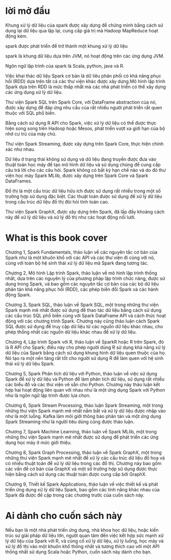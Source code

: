 # lời mở đầu
Khung xử lý dữ liệu của spark được xây dựng để chứng minh bằng cách sử dụng lại dữ liệu qua lặp lại, cung cấp giá trị mà Hadoop MapReduce hoạt động kém.

spark được phát triển để trở thành một khung xử lý dữ liệu

spark là khung dữ liệu dựa trên JVM, nó hoạt động trên các ứng dụng JVM.

Ngôn ngữ lập trình của spark là Scala, python, java và R.

Việc khai thác dữ liệu Spark cơ bản là dữ liêu phân phối có khả năng phục hồi (RDD) dựa trên tất cả các thư viện khác được xây dựng.Mô hình lập trình Spark dựa trên RDD là mức thấp nhất mà các nhà phát triển có thể xây dựng các ứng dụng xử lý dữ liệu.

Thư viện Spark SQL trên Spark Core, với DataFrame abstraction của nó, được xây dựng để đáp ứng nhu cầu của rất nhiều người phát triển rất quen thuộc với SQL phổ biến.

Bằng cách sử dụng R API cho Spark, việc xử lý dữ liệu có thể được thực hiện song song trên Hadoop hoặc Mesos, phát triển vượt xa giới hạn của bộ nhớ cư trú của máy chủ.

Thư viện Spark Streaming, được xây dựng trên Spark Core, thực hiện chính xác như nhau.

Dữ liệu ở trạng thái không sử dụng và dữ liệu đang truyền được đưa vào thuật toán học máy để tạo mô hình dữ liệu và sử dụng chúng để cung cấp câu trả lời cho các câu hỏi. Spark không có bất kỳ hạn chế nào và do đó thư viện học máy Spark MLlib, được xây dựng trên Spark Core và Spark DataFrames.

Đồ thị là một cấu trúc dữ liệu hữu ích được sử dụng rất nhiều trong một số trường hợp sử dụng đặc biệt. Các thuật toán được sử dụng để xử lý dữ liệu trong cấu trúc dữ liệu đồ thị đòi hỏi tính toán cao.

Thư viện Spark GraphX, được xây dựng trên Spark, đã lấp đầy khoảng cách này để xử lý dữ liệu và xử lý đồ thị như các hoạt động nối lưới.

# What is this book cover
Chương 1, Spark Fundamentals, thảo luận về các nguyên tắc cơ bản của Spark như là một khuôn khổ với các API và các thư viện đi cùng với nó, cùng với toàn bộ hệ sinh thái xử lý dữ liệu mà Spark đang tương tác.

Chương 2, Mô hình Lập trình Spark, thảo luận về mô hình lập trình thống nhất, dựa trên các nguyên lý của phương pháp lập trình chức năng, được sử dụng trong Spark, và bao gồm các nguyên tắc cơ bản của các bộ dữ liệu phân tán khả năng phục hồi (RDD), các phép biến đổi Spark và các hành động Spark.


Chương 3, Spark SQL, thảo luận về Spark SQL, một trong những thư viện Spark mạnh mẽ nhất được sử dụng để thao tác dữ liệu bằng cách sử dụng các cấu trúc SQL phổ biến cùng với Spark DataFrame API và cách thức hoạt động với các chương trình Spark. Chương này cũng thảo luận cách Spark SQL được sử dụng để truy cập dữ liệu từ các nguồn dữ liệu khác nhau, cho phép thống nhất các nguồn dữ liệu khác nhau để xử lý dữ liệu.

Chương 4, Lập trình Spark với R, thảo luận về SparkR hoặc R trên Spark, đó là R API cho Spark; điều này cho phép người dùng R sử dụng khả năng xử lý dữ liệu của Spark bằng cách sử dụng khung hình dữ liệu quen thuộc của họ. Nó tạo ra một nền tảng rất tốt cho người sử dụng R để làm quen với hệ sinh thái xử lý dữ liệu Spark.

 Chương 5, Spark Phân tích dữ liệu với Python, thảo luận về việc sử dụng Spark để xử lý dữ liệu và Python để làm phân tích dữ liệu, sử dụng rất nhiều các biểu đồ và các thư viện vẽ sẵn cho Python. Chương này thảo luận kết hợp hai hoạt động liên quan với nhau như là một ứng dụng Spark với Python như là ngôn ngữ lập trình được lựa chọn.

 Chương 6, Spark Stream Processing, thảo luận Spark Streaming, một trong những thư viện Spark mạnh mẽ nhất nắm bắt và xử lý dữ liệu được nhập vào như là một luồng. Kafka làm môi giới thông báo phân tán và một ứng dụng Spark Streaming như là người tiêu dùng cũng được thảo luận.

 Chương 7, Spark Machine Learning, thảo luận về Spark MLlib, một trong những thư viện Spark mạnh mẽ nhất được sử dụng để phát triển các ứng dụng học máy ở mức giới thiệu.

Chương 8, Spark Graph Processing, thảo luận về Spark GraphX, một trong những thư viện Spark mạnh mẽ nhất để xử lý các cấu trúc dữ liệu đồ hoạ và có nhiều thuật toán để xử lý dữ liệu trong các đồ thị. Chương này bao gồm các vấn đề cơ bản của GraphX ​​và một số trường hợp sử dụng được thực hiện bằng cách sử dụng các thuật toán được cung cấp bởi GraphX.

Chương 9, Thiết kế Spark Applications, thảo luận về việc thiết kế và phát triển ứng dụng xử lý dữ liệu Spark, bao gồm các tính năng khác nhau của Spark đã được đề cập trong các chương trước của cuốn sách này.
# Ai dành cho cuốn sách này

Nếu bạn là một nhà phát triển ứng dụng, nhà khoa học dữ liệu, hoặc kiến trúc sư giải pháp dữ liệu lớn, người quan tâm đến việc kết hợp sức mạnh xử lý dữ liệu của Spark với R, và củng cố xử lý dữ liệu, xử lý luồng, học máy và xử lý đồ thị vào một khuôn khổ thống nhất và tương thích cao với một API thống nhất sử dụng Scala hoặc Python, cuốn sách này dành cho bạn.
